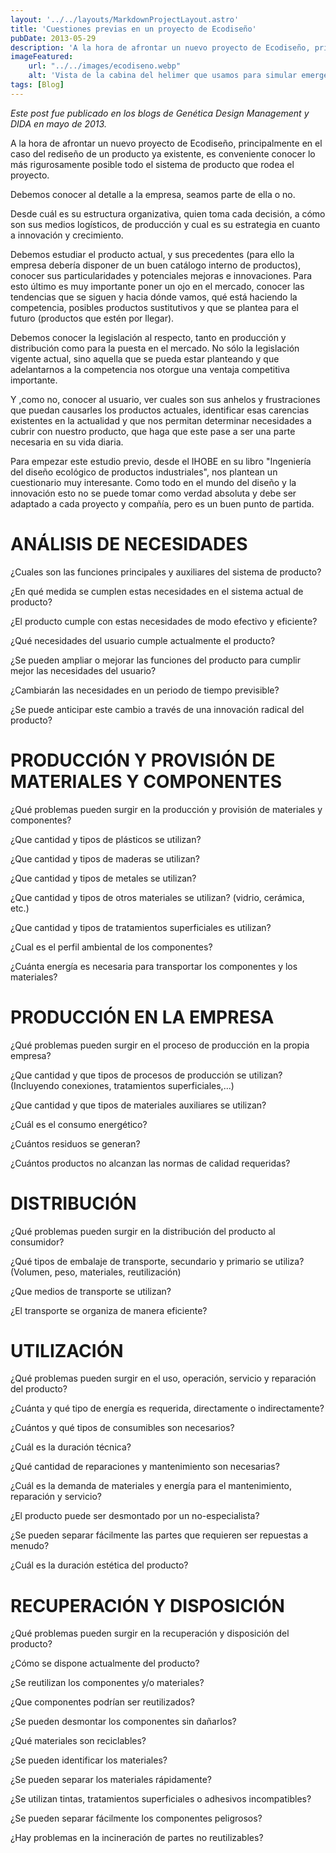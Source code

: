 ```yaml
---
layout: '../../layouts/MarkdownProjectLayout.astro'
title: 'Cuestiones previas en un proyecto de Ecodiseño'
pubDate: 2013-05-29
description: 'A la hora de afrontar un nuevo proyecto de Ecodiseño, principalmente en el caso del rediseño de un producto ya existente, es conveniente conocer lo más rigurosamente posible todo el sistema de producto que rodea el proyecto.'
imageFeatured:
    url: "../../images/ecodiseno.webp"
    alt: 'Vista de la cabina del helimer que usamos para simular emergencias.'
tags: [Blog]
---
```

_Este post fue publicado en los blogs de Genética Design Management y DIDA en mayo de 2013._

A la hora de afrontar un nuevo proyecto de Ecodiseño, principalmente en el caso del rediseño de un producto ya existente, es conveniente conocer lo más rigurosamente posible todo el sistema de producto que rodea el proyecto.

Debemos conocer al detalle a la empresa, seamos parte de ella o no.

Desde cuál es su estructura organizativa, quien toma cada decisión, a cómo son sus medios logísticos, de producción y cual es su estrategia en cuanto a innovación y crecimiento.

Debemos estudiar el producto actual, y sus precedentes (para ello la empresa debería disponer de un buen catálogo interno de productos), conocer sus particularidades y potenciales mejoras e innovaciones. Para esto último es muy importante poner un ojo en el mercado, conocer las tendencias que se siguen y hacia dónde vamos, qué está haciendo la competencia, posibles productos sustitutivos y que se plantea para el futuro (productos que estén por llegar).

Debemos conocer la legislación al respecto, tanto en producción y distribución como para la puesta en el mercado. No sólo la legislación vigente actual, sino aquella que se pueda estar planteando y que adelantarnos a la competencia nos otorgue una ventaja competitiva importante.

Y ,como no, conocer al usuario, ver cuales son sus anhelos y frustraciones que puedan causarles los productos actuales, identificar esas carencias existentes en la actualidad y que nos permitan determinar necesidades a cubrir con nuestro producto, que haga que este pase a ser una parte necesaria en su vida diaria.

Para empezar este estudio previo, desde el IHOBE en su libro "Ingeniería del diseño ecológico de productos industriales", nos plantean un cuestionario muy interesante. Como todo en el mundo del diseño y la innovación esto no se puede tomar como verdad absoluta y debe ser adaptado a cada proyecto y compañía, pero es un buen punto de partida.

# ANÁLISIS DE NECESIDADES

¿Cuales son las funciones principales y auxiliares del sistema de producto?

¿En qué medida se cumplen estas necesidades en el sistema actual de producto?

¿El producto cumple con estas necesidades de modo efectivo y eficiente?

¿Qué necesidades del usuario cumple actualmente el producto?

¿Se pueden ampliar o mejorar las funciones del producto para cumplir mejor las necesidades del usuario?

¿Cambiarán las necesidades en un periodo de tiempo previsible?

¿Se puede anticipar este cambio a través de una innovación radical del producto?

# PRODUCCIÓN Y PROVISIÓN DE MATERIALES Y COMPONENTES

¿Qué problemas pueden surgir en la producción y provisión de materiales y componentes?

¿Que cantidad y tipos de plásticos se utilizan?

¿Que cantidad y tipos de maderas se utilizan?

¿Que cantidad y tipos de metales se utilizan?

¿Que cantidad y tipos de otros materiales se utilizan? (vidrio, cerámica, etc.)

¿Que cantidad y tipos de tratamientos superficiales es utilizan?

¿Cual es el perfil ambiental de los componentes?

¿Cuánta energía es necesaria para transportar los componentes y los materiales?

# PRODUCCIÓN EN LA EMPRESA

¿Qué problemas pueden surgir en el proceso de producción en la propia empresa?

¿Que cantidad y que tipos de procesos de producción se utilizan? (Incluyendo conexiones, tratamientos superficiales,...)

¿Que cantidad y que tipos de materiales auxiliares se utilizan?

¿Cuál es el consumo energético?

¿Cuántos residuos se generan?

¿Cuántos productos no alcanzan las normas de calidad requeridas?

# DISTRIBUCIÓN

¿Qué problemas pueden surgir en la distribución del producto al consumidor?

¿Qué tipos de embalaje de transporte, secundario y primario se utiliza? (Volumen, peso, materiales, reutilización)

¿Que medios de transporte se utilizan?

¿El transporte se organiza de manera eficiente?

# UTILIZACIÓN

¿Qué problemas pueden surgir en el uso, operación, servicio y reparación del producto?

¿Cuánta y qué tipo de energía es requerida, directamente o indirectamente?

¿Cuántos y qué tipos de consumibles son necesarios?

¿Cuál es la duración técnica?

¿Qué cantidad de reparaciones y mantenimiento son necesarias?

¿Cuál es la demanda de materiales y energía para el mantenimiento, reparación y servicio?

¿El producto puede ser desmontado por un no-especialista?

¿Se pueden separar fácilmente las partes que requieren ser repuestas a menudo?

¿Cuál es la duración estética del producto?

# RECUPERACIÓN Y DISPOSICIÓN

¿Qué problemas pueden surgir en la recuperación y disposición del producto?

¿Cómo se dispone actualmente del producto?

¿Se reutilizan los componentes y/o materiales?

¿Que componentes podrían ser reutilizados?

¿Se pueden desmontar los componentes sin dañarlos?

¿Qué materiales son reciclables?

¿Se pueden identificar los materiales?

¿Se pueden separar los materiales rápidamente?

¿Se utilizan tintas, tratamientos superficiales o adhesivos incompatibles?

¿Se pueden separar fácilmente los componentes peligrosos?

¿Hay problemas en la incineración de partes no reutilizables?

